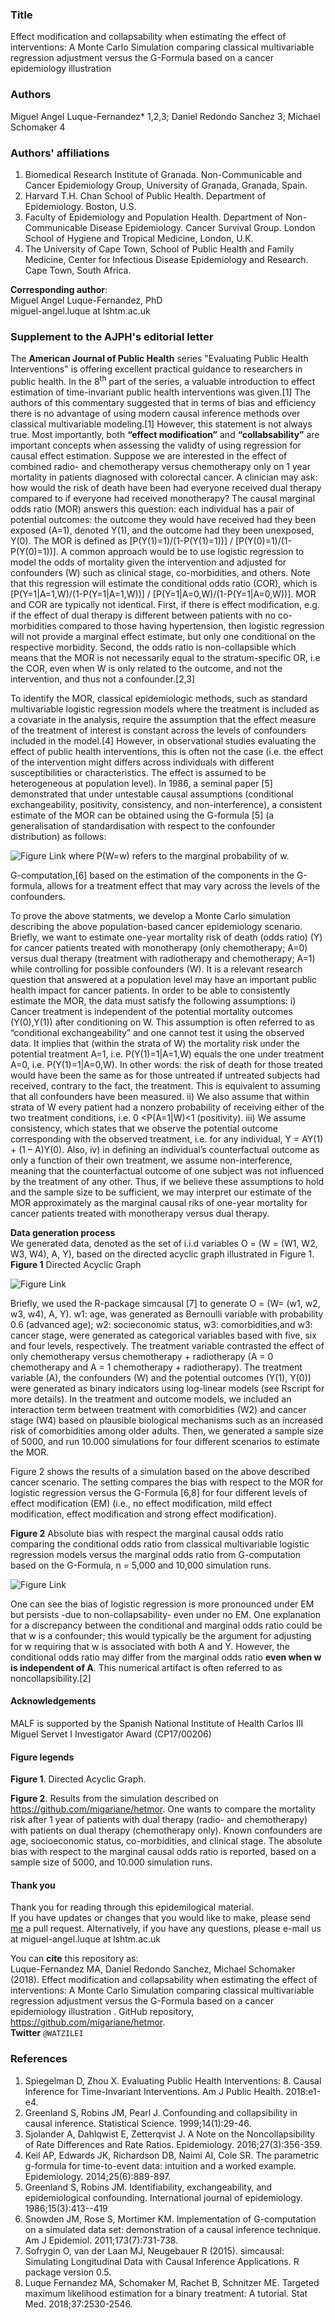 ### Title  
Effect modification and collapsability when estimating the effect of interventions: A Monte Carlo Simulation comparing classical multivariable regression adjustment versus the G-Formula based on a cancer epidemiology illustration  

### Authors
Miguel Angel Luque-Fernandez* 1,2,3; Daniel Redondo Sanchez 3; Michael Schomaker 4    

### Authors' affiliations  
1. Biomedical Research Institute of Granada. Non-Communicable and Cancer Epidemiology Group, University of Granada, Granada, Spain. 
2. Harvard T.H. Chan School of Public Health. Department of Epidemiology. Boston, U.S.    
3. Faculty of Epidemiology and Population Health. Department of Non-Communicable Disease Epidemiology. Cancer Survival Group. London School of Hygiene and Tropical Medicine, London, U.K.   
4. The University of Cape Town, School of Public Health and Family Medicine, Center for Infectious Disease Epidemiology and Research. Cape Town, South Africa.  

**Corresponding author**:  
Miguel Angel Luque-Fernandez, PhD  
miguel-angel.luque at lshtm.ac.uk  

### Supplement to the AJPH's editorial letter
The **American Journal of Public Health** series "Evaluating Public Health Interventions" is offering excellent practical guidance to researchers in public health.  In the 8<sup>th</sup> part of the series, a valuable introduction to effect estimation of time-invariant public health interventions was given.[1] The authors of this commentary suggested that in terms of bias and efficiency there is no advantage of using modern causal inference methods over classical multivariable modeling.[1] However, this statement is not always true. Most importantly, both **“effect modification”** and **“collabsability”** are important concepts when assessing the validty of using regression for causal effect estimation. Suppose we are interested in the effect of combined radio- and chemotherapy  versus chemotherapy only on 1 year mortality in patients diagnosed with colorectal cancer. A clinician may ask: how would the risk of death have been had everyone received dual therapy compared to if everyone had received monotherapy? The causal marginal odds ratio (MOR) answers this question: each individual has a pair of potential outcomes: the outcome they would have received had they been exposed (A=1), denoted Y(1), and the outcome had they been unexposed, Y(0). The MOR is defined as [P(Y(1)=1)/(1-P(Y(1)=1))] / [P(Y(0)=1)/(1-P(Y(0)=1))]. A common approach would be to use logistic regression to model the odds of mortality given the intervention and adjusted for confounders (W) such as clinical stage, co-morbidities, and others. Note that this regression will estimate the conditional odds ratio (COR), which is [P(Y=1|A=1,W)/(1-P(Y=1|A=1,W))] / [P(Y=1|A=0,W)/(1-P(Y=1|A=0,W))]. MOR and COR are typically not identical. First, if there is effect modification, e.g. if the effect of dual therapy is different between patients with no co-morbidities compared to those having hypertension, then logistic regression will not provide a marginal effect estimate, but only one conditional on the respective morbidity. Second, the odds ratio is non-collapsible which means that the MOR is not necessarily equal to the stratum-specific OR, i.e the COR, even when W is only related to the outcome, and not the intervention, and thus not a confounder.[2,3] 

To identify the MOR, classical epidemiologic methods, such as standard multivariable logistic regression models where the treatment is included as a covariate in the analysis, require the assumption that the effect measure of the treatment of interest is constant across the levels of confounders included in the model.[4] However, in observational studies evaluating the effect of public health interventions, this is often not the case (i.e. the effect of the intervention might differs across individuals with different susceptibilities or characteristics. The effect is assumed to be heterogeneous at population level). In 1986, a seminal paper [5] demonstrated that under untestable causal assumptions (conditional exchangeability, positivity, consistency, and non-interference), a consistent estimate of the MOR can be obtained using the G-formula [5] (a generalisation of standardisation with respect to the confounder distribution) as follows: 

![Figure Link](https://github.com/migariane/hetmor/blob/master/MOR.png)
where P(W=w) refers to the marginal probability of w.  
 
G-computation,[6] based on the estimation of the components in the G-formula, allows for a treatment effect that may vary across the levels of the confounders. 

To prove the above statments, we develop a Monte Carlo simulation describing the above population-based cancer epidemiology scenario. Briefly, we want to estimate one-year mortality risk of death (odds ratio) (Y) for cancer patients treated with monotherapy (only chemotherapy; A=0) versus dual therapy (treatment with radiotherapy and chemotherapy; A=1) while controlling for possible confounders (W). It is a relevant research question that answered at a population level may have an important public health impact for cancer patients. In order to be able to consistently estimate the MOR, the data must satisfy the following assumptions: i) Cancer treatment is independent of the potential mortality outcomes (Y(0),Y(1)) after conditioning on W. This assumption is often referred to as “conditional exchangeability” and one cannot test it using the observed data. It implies that (within the strata of W) the mortality risk under the potential treatment A=1, i.e. P(Y(1)=1|A=1,W) equals the one under treatment A=0, i.e. P(Y(1)=1|A=0,W). In other words: the risk of death for those treated would have been the same as for those untreated if untreated subjects had received, contrary to the fact, the treatment. This is equivalent to assuming that all confounders have been measured. ii) We also assume that within strata of W every patient had a nonzero probability of receiving either of the two treatment conditions, i.e. 0 <P(A=1|W)<1 (positivity). iii) We assume consistency, which states that we observe the potential outcome corresponding with the observed treatment, i.e. for any individual, Y = AY(1) + (1 – A)Y(0). Also, iv) in defining an individual’s counterfactual outcome as only a function of their own treatment, we assume non-interference, meaning that the counterfactual outcome of one subject was not influenced by the treatment of any other. Thus, if we believe these assumptions to hold and the sample size to be sufficient, we may interpret our estimate of the MOR approximately as the marginal causal riks of one-year mortality for cancer patients treated with monotherapy versus dual therapy. 

**Data generation process**  
We generated data, denoted as the set of i.i.d variables O = (W = (W1, W2, W3, W4), A, Y), based on the directed acyclic graph illustrated in Figure 1.   
**Figure 1** Directed Acyclic Graph    

![Figure Link](https://github.com/migariane/hetmor/blob/master/Figure1.png)  

Briefly, we used the R-package simcausal [7] to generate  O = (W= (w1, w2, w3, w4), A, Y). w1: age, was generated as Bernoulli variable with probability 0.6 (advanced age); w2: socieconomic status, w3: comorbidities,and w3: cancer stage, were generated as categorical variables based with five, six and four levels, respectively. The treatment variable contrasted the effect of only chemotherapy versus chemotherapy + radiotherapy (A = 0 chemotherapy and A = 1 chemotherapy + radiotherapy). The treatment variable (A), the confounders (W) and the potential outcomes (Y(1), Y(0)) were generated as binary indicators using log-linear models (see Rscript for more details). In the treatment and outcome models, we included an interaction term between treatment with comorbidities (W2) and cancer stage (W4) based on plausible biological mechanisms such as an increased risk of comorbidities among older adults. Then, we generated a sample size of 5000, and run 10.000 simulations for four different scenarios to estimate the MOR. 

Figure 2 shows the  results of a simulation based on the above described cancer scenario. The setting compares the bias with respect to the MOR for logistic regression versus the G-Formula [6,8] for four different levels of effect modification (EM) (i.e., no effect modification, mild effect modification, effect modification and strong effect modification).  

**Figure 2** Absolute bias with respect the marginal causal odds ratio comparing the conditional odds ratio from classical multivariable logistic regression models versus the marginal odds ratio from G-computation based on the G-Formula, n = 5,000 and 10,000 simulation runs.

![Figure Link](https://github.com/migariane/hetmor/blob/master/Figure2.png)  

One can see the bias of logistic regression is more pronounced under EM but persists -due to non-collapsability- even under no EM. One explanation for a discrepancy between the conditional and marginal odds ratio could be that w is a confounder; this would typically be the argument for adjusting for w requiring that w is associated with both A and Y. However, the conditional odds ratio may differ from the marginal odds ratio **even when w is independent of A**. This numerical artifact is often referred to as noncollapsibility.[2]

#### Acknowledgements
MALF is supported by the Spanish National Institute of Health Carlos III Miguel Servet I Investigator Award (CP17/00206)  
#### Figure legends
**Figure 1**. Directed Acyclic Graph.  

**Figure 2**. Results from the simulation described on https://github.com/migariane/hetmor. One wants to compare the mortality risk after 1 year of patients with dual therapy (radio- and chemotherapy) with patients on dual therapy (chemotherapy only). Known confounders are age, socioeconomic status, co-morbidities, and clinical stage. The absolute bias with respect to the marginal causal odds ratio is reported, based on a sample size of 5000, and 10.000 simulation runs.   

#### Thank you  
Thank you for reading through this epidemilogical material.  
If you have updates or changes that you would like to make, please send <a href="https://github.com/migariane/hetmor" target="_blank">me</a> a pull request.
Alternatively, if you have any questions, please e-mail us at miguel-angel.luque at lshtm.ac.uk

You can **cite** this repository as:        
Luque-Fernandez MA, Daniel Redondo Sanchez, Michael Schomaker (2018). Effect modification and collapsability when estimating the effect of interventions: A Monte Carlo Simulation comparing classical multivariable regression adjustment versus the G-Formula based on a cancer epidemiology illustration . GitHub repository, https://github.com/migariane/hetmor.    
**Twitter** `@WATZILEI`  

### References
1.	Spiegelman D, Zhou X. Evaluating Public Health Interventions: 8. Causal Inference for Time-Invariant Interventions. Am J Public Health. 2018:e1-e4.  
2.	Greenland S, Robins JM, Pearl J. Confounding and collapsibility in causal inference. Statistical Science. 1999;14(1):29-46.  
3.	Sjolander A, Dahlqwist E, Zetterqvist J. A Note on the Noncollapsibility of Rate Differences and Rate Ratios. Epidemiology. 2016;27(3):356-359.  
4.	Keil AP, Edwards JK, Richardson DB, Naimi AI, Cole SR. The parametric g-formula for time-to-event data: intuition and a worked example. Epidemiology. 2014;25(6):889-897.  
5. Greenland S, Robins JM. Identifiability, exchangeability, and epidemiological confounding. International journal of epidemiology. 1986;15(3):413--419  
6. Snowden JM, Rose S, Mortimer KM. Implementation of G-computation on a simulated data set: demonstration of a causal inference technique. Am J Epidemiol. 2011;173(7):731-738. 
7. Sofrygin O, van der Laan MJ, Neugebauer R (2015). simcausal: Simulating Longitudinal Data with Causal Inference Applications. R package version 0.5.  
8. Luque Fernandez MA, Schomaker M, Rachet B, Schnitzer ME. Targeted maximum likelihood estimation for a binary treatment: A tutorial. Stat Med. 2018;37:2530-2546. 


